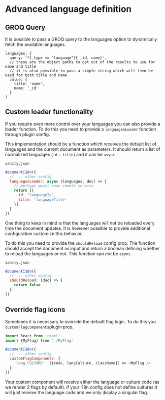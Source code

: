 # Advanced language definition

## GROQ Query

It is possible to pass a GROQ query to the languages option to dynamically fetch the available languages.

```groq
languages: {
  query: '*[_type == "language"]{ _id, name}',
  // these are the object paths to get out of the results to use for name and title
  // it is also possible to pass a simple string which will then be used for both title and name
  value: {
    title: 'name',
    name: '_id'
  }
}
```

## Custom loader functionality

If you require even more control over your languages you can also provide a loader function. 
To do this you need to provide a `languagesLoader` function through plugin config.

This implementation should be a function which receives the default list of languages and the current document as parameters. 
It should return a list of normalized languages (`id` + `title`) and it can be `async`

`sanity.json`

```js
documentI18n({
  // ... other config
  languagesLoader: async (languages, doc) => {
    // perhaps await some remote service
    return [{
      id: 'languageId',
      title: 'languageTitle'
    }]
  } 
})
```

One thing to keep in mind is that the languages will not be reloaded every time the document updates. 
It is however possible to provide additional configuration customize this behavior.

To do this you need to provide the `shouldReload` config prop. 
The function should accept the document as input and return a boolean defining whether to reload the languages or not.
This function can _not_ be `async`.

`sanity.json`

```js
documentI18n({
  // ... other config
  shouldReload: (doc) => {
    return false
  }  
})
```

## Override flag icons

Sometimes it is necessary to override the default flag logic. 
To do this you `customFlagComponents`plugin prop.

```js
import React from 'react'
import {MyFlag} from './MyFlag'

documentI18n({
  // ... other config
  customFlagComponents: {
    'lang_CULTURE': ({code, langCulture, className}) => <MyFlag />
  }
})
```


Your custom component will receive either the language or culture code (as we render 2 flags by default). 
If your i18n config does not define cultures it will just receive the language code and we only display a singular flag.
